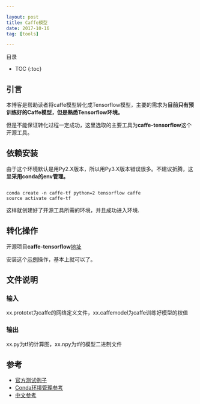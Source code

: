 ```yaml
---

layout: post
title: Caffe模型
date: 2017-10-16
tag: [tools]

---
```


目录

* TOC 
{:toc}


## 引言

本博客是帮助读者将caffe模型转化成Tensorflow模型，主要的需求为**目前只有预训练好的Caffe模型，但是熟悉Tensorflow环境。**

但是不能保证转化过程一定成功，这里选取的主要工具为**caffe-tensorflow**这个开源工具。

## 依赖安装

由于这个环境默认是用Py2.X版本，所以用Py3.X版本错误很多。不建议折腾，这里**采用conda的env管理。**

```shell

conda create -n caffe-tf python=2 tensorflow caffe
source activate caffe-tf

```

这样就创建好了开源工具所需的环境，并且成功进入环境.

## 转化操作

开源项目**caffe-tensorflow**[地址](https://github.com/ethereon/caffe-tensorflow)

安装这个[示例](https://github.com/ethereon/caffe-tensorflow/tree/master/examples/mnist)操作，基本上就可以了。

## 文件说明


### 输入

xx.prototxt为caffe的网络定义文件，xx.caffemodel为caffe训练好模型的权值

### 输出

xx.py为tf的计算图，xx.npy为tf的模型二进制文件


## 参考

+ [官方测试例子](https://github.com/ethereon/caffe-tensorflow/tree/master/examples/mnist)
+ [Conda环境管理参考](http://blog.csdn.net/u010376591/article/details/66975632)
+ [中文参考](http://ddrpa.github.io/2017/tf-use-caffe-model.html)



